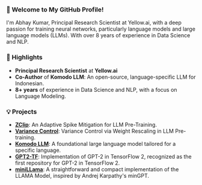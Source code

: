 ### 👋 Welcome to My GitHub Profile!

I'm Abhay Kumar, Principal Research Scientist at Yellow.ai, with a deep passion for training neural networks, particularly language models and large language models (LLMs). With over 8 years of experience in Data Science and NLP.

### 🌟 Highlights

- **Principal Research Scientist** at **Yellow.ai**
- **Co-Author** of **Komodo LLM**: An open-source, language-specific LLM for Indonesian.
- **8+ years** of experience in Data Science and NLP, with a focus on Language Modeling.

### 💡 Projects

- [**ZClip**](https://arxiv.org/abs/2504.02507): An Adaptive Spike Mitigation for LLM Pre-Training.
- [**Variance Control**](https://arxiv.org/abs/2503.17500): Variance Control via Weight Rescaling in LLM Pre-training.
- [**Komodo LLM**](https://arxiv.org/abs/2403.09362): A foundational large language model tailored for a specific language.
- [**GPT2-TF**](https://github.com/akanyaani/gpt-2-tensorflow2.0): Implementation of GPT-2 in TensorFlow 2, recognized as the first repository for GPT-2 in TensorFlow 2.
- [**miniLLama**](https://github.com/akanyaani/miniLLAMA): A straightforward and compact implementation of the LLAMA Model, inspired by Andrej Karpathy's minGPT.


